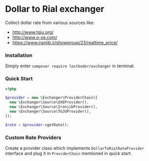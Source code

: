 # Dollar to Rial exchanger

Collect dollar rate from various sources like:
 - http://www.tgju.org/
 - http://www.o-xe.com/
 - https://www.iranjib.ir/showgroup/23/realtime_price/

### Installation

Simply enter  `composer require lostkoder/exchanger` in terminal.

### Quick Start

```php
<?php

$provider = new \Exchanger\ProviderChain([
  new \Exchanger\Source\OXEProvider(),
  new \Exchanger\Source\IranjibProvider(),
  new \Exchanger\Source\TGJUProvider(),
]);

$rate = $provider->getRate();
```

### Custom Rate Providers

Create a provider class which implements `DollarToRialRateProvider` interface and plug it in `ProviderChain` mentioned in quick start.